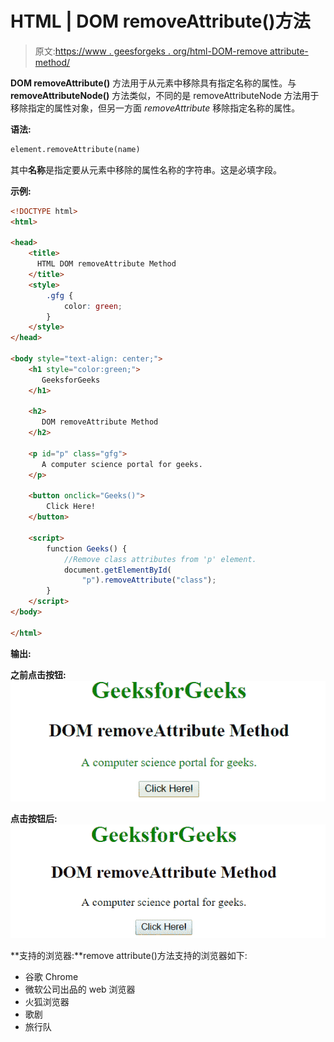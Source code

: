 # HTML | DOM removeAttribute()方法

> 原文:[https://www . geesforgeks . org/html-DOM-remove attribute-method/](https://www.geeksforgeeks.org/html-dom-removeattribute-method/)

**DOM removeAttribute()** 方法用于从元素中移除具有指定名称的属性。与 **removeAttributeNode()** 方法类似，不同的是 removeAttributeNode 方法用于移除指定的属性对象，但另一方面 *removeAttribute* 移除指定名称的属性。

**语法:**

```html
element.removeAttribute(name)
```

其中**名称**是指定要从元素中移除的属性名称的字符串。这是必填字段。

**示例:**

```html
<!DOCTYPE html>
<html>

<head>
    <title>
      HTML DOM removeAttribute Method
    </title>
    <style>
        .gfg {
            color: green;
        }
    </style>
</head>

<body style="text-align: center;">
    <h1 style="color:green;">
       GeeksforGeeks
    </h1>

    <h2>
       DOM removeAttribute Method
    </h2>

    <p id="p" class="gfg">
       A computer science portal for geeks.
    </p>

    <button onclick="Geeks()">
        Click Here!
    </button>

    <script>
        function Geeks() {
            //Remove class attributes from 'p' element. 
            document.getElementById(
                "p").removeAttribute("class");
        }
    </script>
</body>

</html>
```

**输出:**

**之前点击按钮:**
![removeAttribute](img/0dbf257c2f3048b21783f60811ebd38c.png)

**点击按钮后:**
![removeAttribute](img/5f47a3dde860fa7eafd6120588972d45.png)

**支持的浏览器:**remove attribute()方法支持的浏览器如下:

*   谷歌 Chrome
*   微软公司出品的 web 浏览器
*   火狐浏览器
*   歌剧
*   旅行队